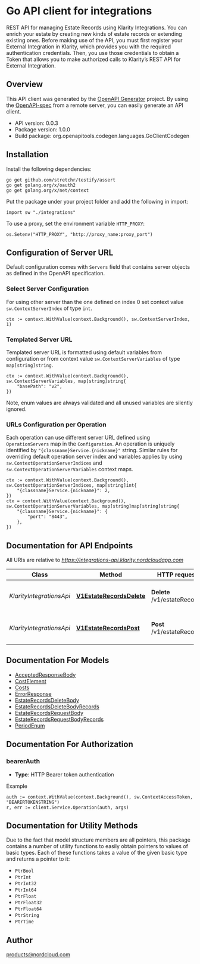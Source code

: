 # Go API client for integrations

REST API for managing Estate Records using Klarity Integrations. You can enrich your estate by creating new kinds of estate records or extending existing ones. Before making use of the API, you must first register your External Integration in Klarity, which provides you with the required authentication credentials. Then, you use those credentials to obtain a Token that allows you to make authorized calls to Klarity’s REST API for External Integration.

## Overview
This API client was generated by the [OpenAPI Generator](https://openapi-generator.tech) project.  By using the [OpenAPI-spec](https://www.openapis.org/) from a remote server, you can easily generate an API client.

- API version: 0.0.3
- Package version: 1.0.0
- Build package: org.openapitools.codegen.languages.GoClientCodegen

## Installation

Install the following dependencies:

```shell
go get github.com/stretchr/testify/assert
go get golang.org/x/oauth2
go get golang.org/x/net/context
```

Put the package under your project folder and add the following in import:

```golang
import sw "./integrations"
```

To use a proxy, set the environment variable `HTTP_PROXY`:

```golang
os.Setenv("HTTP_PROXY", "http://proxy_name:proxy_port")
```

## Configuration of Server URL

Default configuration comes with `Servers` field that contains server objects as defined in the OpenAPI specification.

### Select Server Configuration

For using other server than the one defined on index 0 set context value `sw.ContextServerIndex` of type `int`.

```golang
ctx := context.WithValue(context.Background(), sw.ContextServerIndex, 1)
```

### Templated Server URL

Templated server URL is formatted using default variables from configuration or from context value `sw.ContextServerVariables` of type `map[string]string`.

```golang
ctx := context.WithValue(context.Background(), sw.ContextServerVariables, map[string]string{
	"basePath": "v2",
})
```

Note, enum values are always validated and all unused variables are silently ignored.

### URLs Configuration per Operation

Each operation can use different server URL defined using `OperationServers` map in the `Configuration`.
An operation is uniquely identified by `"{classname}Service.{nickname}"` string.
Similar rules for overriding default operation server index and variables applies by using `sw.ContextOperationServerIndices` and `sw.ContextOperationServerVariables` context maps.

```
ctx := context.WithValue(context.Background(), sw.ContextOperationServerIndices, map[string]int{
	"{classname}Service.{nickname}": 2,
})
ctx = context.WithValue(context.Background(), sw.ContextOperationServerVariables, map[string]map[string]string{
	"{classname}Service.{nickname}": {
		"port": "8443",
	},
})
```

## Documentation for API Endpoints

All URIs are relative to *https://integrations-api.klarity.nordcloudapp.com*

Class | Method | HTTP request | Description
------------ | ------------- | ------------- | -------------
*KlarityIntegrationsApi* | [**V1EstateRecordsDelete**](docs/KlarityIntegrationsApi.md#v1estaterecordsdelete) | **Delete** /v1/estateRecords | Delete Klarity estate records
*KlarityIntegrationsApi* | [**V1EstateRecordsPost**](docs/KlarityIntegrationsApi.md#v1estaterecordspost) | **Post** /v1/estateRecords | Manage Klarity estate records


## Documentation For Models

 - [AcceptedResponseBody](docs/AcceptedResponseBody.md)
 - [CostElement](docs/CostElement.md)
 - [Costs](docs/Costs.md)
 - [ErrorResponse](docs/ErrorResponse.md)
 - [EstateRecordsDeleteBody](docs/EstateRecordsDeleteBody.md)
 - [EstateRecordsDeleteBodyRecords](docs/EstateRecordsDeleteBodyRecords.md)
 - [EstateRecordsRequestBody](docs/EstateRecordsRequestBody.md)
 - [EstateRecordsRequestBodyRecords](docs/EstateRecordsRequestBodyRecords.md)
 - [PeriodEnum](docs/PeriodEnum.md)


## Documentation For Authorization



### bearerAuth

- **Type**: HTTP Bearer token authentication

Example

```golang
auth := context.WithValue(context.Background(), sw.ContextAccessToken, "BEARERTOKENSTRING")
r, err := client.Service.Operation(auth, args)
```


## Documentation for Utility Methods

Due to the fact that model structure members are all pointers, this package contains
a number of utility functions to easily obtain pointers to values of basic types.
Each of these functions takes a value of the given basic type and returns a pointer to it:

* `PtrBool`
* `PtrInt`
* `PtrInt32`
* `PtrInt64`
* `PtrFloat`
* `PtrFloat32`
* `PtrFloat64`
* `PtrString`
* `PtrTime`

## Author

products@nordcloud.com

